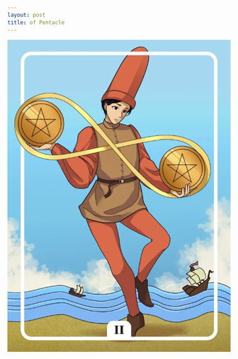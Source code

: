 ```yaml
---
layout: post
title: of Pentacle
---
```


![](../images/Two-of-Pentacle-Tarot-Card-Meaning-732x1024.webp)
